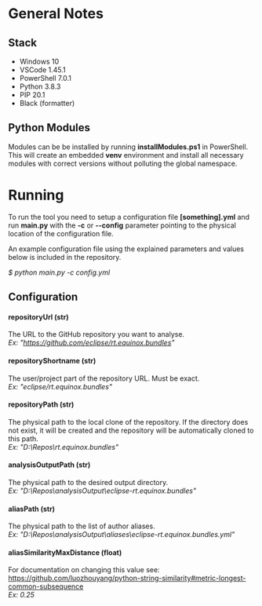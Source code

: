 # General Notes

## Stack
- Windows 10
- VSCode 1.45.1
- PowerShell 7.0.1
- Python 3.8.3
- PIP 20.1
- Black (formatter)

## Python Modules
Modules can be be installed by running **installModules.ps1** in PowerShell. This will create an embedded **venv** environment and install all necessary modules with correct versions without polluting the global namespace.

# Running
To run the tool you need to setup a configuration file **[something].yml** and run **main.py** with the **-c** or **--config** parameter pointing to the physical location of the configuration file.

An example configuration file using the explained parameters and values below is included in the repository.

*$ python main.py -c config.yml*

## Configuration

#### repositoryUrl (str)
The URL to the GitHub repository you want to analyse.  
*Ex: "https://github.com/eclipse/rt.equinox.bundles"*

#### repositoryShortname (str)
The user/project part of the repository URL. Must be exact.  
*Ex: "eclipse/rt.equinox.bundles"*

#### repositoryPath (str)
The physical path to the local clone of the repository.
If the directory does not exist, it will be created and the repository will be automatically cloned to this path.   
*Ex: "D:\Repos\rt.equinox.bundles"*

#### analysisOutputPath (str)
The physical path to the desired output directory.  
*Ex: "D:\Repos\analysisOutput\eclipse-rt.equinox.bundles"*

#### aliasPath (str)
The physical path to the list of author aliases.  
*Ex: "D:\Repos\analysisOutput\aliases\eclipse-rt.equinox.bundles.yml"*

#### aliasSimilarityMaxDistance (float)
For documentation on changing this value see:  
https://github.com/luozhouyang/python-string-similarity#metric-longest-common-subsequence  
*Ex: 0.25*